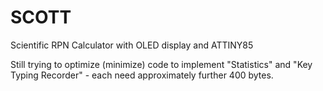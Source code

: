 # SCOTT
Scientific RPN Calculator with OLED display and ATTINY85

Still trying to optimize (minimize) code to implement "Statistics" and "Key Typing Recorder" - each need approximately further 400 bytes.
